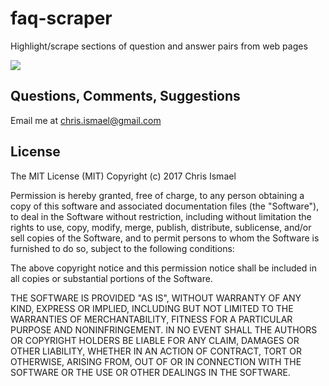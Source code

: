 # faq-scraper

Highlight/scrape sections of question and answer pairs from web pages

![](https://media.giphy.com/media/3ohs7K9nYXI74wja4U/giphy.gif)

## Questions, Comments, Suggestions
Email me at chris.ismael@gmail.com

## License
The MIT License (MIT)
Copyright (c) 2017 Chris Ismael

Permission is hereby granted, free of charge, to any person obtaining a copy of this software and associated documentation files (the "Software"), to deal in the Software without restriction, including without limitation the rights to use, copy, modify, merge, publish, distribute, sublicense, and/or sell copies of the Software, and to permit persons to whom the Software is furnished to do so, subject to the following conditions:

The above copyright notice and this permission notice shall be included in all copies or substantial portions of the Software.

THE SOFTWARE IS PROVIDED "AS IS", WITHOUT WARRANTY OF ANY KIND, EXPRESS OR IMPLIED, INCLUDING BUT NOT LIMITED TO THE WARRANTIES OF MERCHANTABILITY, FITNESS FOR A PARTICULAR PURPOSE AND NONINFRINGEMENT. IN NO EVENT SHALL THE AUTHORS OR COPYRIGHT HOLDERS BE LIABLE FOR ANY CLAIM, DAMAGES OR OTHER LIABILITY, WHETHER IN AN ACTION OF CONTRACT, TORT OR OTHERWISE, ARISING FROM, OUT OF OR IN CONNECTION WITH THE SOFTWARE OR THE USE OR OTHER DEALINGS IN THE SOFTWARE.
